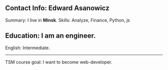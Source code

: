 ## Contact Info: Edward Asanowicz
Summary: I live in **Minsk**.
Skills: Analyze, Finance, Python, js
## Education: I am an engineer.
English: Intermediate.
***
TSM course goal: I want to become web-developer.